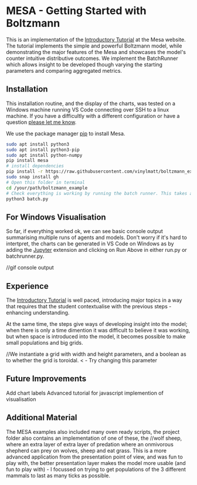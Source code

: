# MESA - Getting Started with Boltzmann 

This is an implementation of the [Introductory Tutorial](https://mesa.readthedocs.io/en/master/tutorials/intro_tutorial.html) at the Mesa website. The tutorial implements the simple and powerful Boltzmann model, while demonstrating the major features of the Mesa and showcases the model's counter intuitive distributive outcomes. We implement the BatchRunner which allows insight to be developed though varying the starting parameters and comparing aggregated metrics. 

## Installation
This installation routine, and the display of the charts, was tested on a Windows machine running VS Code connecting over SSH to a linux machine. If you have a difficultly with a different configuration or have a question [please let me know](mailto:matt.mcgee@ucdconnect.ie).

We use the package manager [pip](https://pip.pypa.io/en/stable/) to install Mesa.

```bash
sudo apt install python3
sudo apt install python3-pip
sudo apt install python-numpy
pip install mesa
# install dependencies
pip install -r https://raw.githubusercontent.com/vinylmatt/boltzmann_example/master/requirements.txt
sudo snap install gh
# Open this folder in terminal
cd /your/path/boltzmann_example
# Check everything is working by running the batch runner. This takes a while.
python3 batch.py


```

## For Windows Visualisation

So far, if everything worked ok, we can see basic console output summarising multiple runs of agents and models. Don't worry if it's hard to intertpret, the charts can be generated in VS Code on Windows as by adding the [Jupyter](https://jupyter.org/) extension and clicking on Run Above in either run.py or  batchrunner.py.


//gif console output

## Experience
The [Introductory Tutorial](https://mesa.readthedocs.io/en/master/tutorials/intro_tutorial.html) is well paced, introducing major topics in a way that requires that the student contextualise with the previous steps - enhancing understanding. 

At the same time, the steps give ways of developing insight into the model; when there is only a time dimention it was difficult to believe it was working, but when space is introduced into the model, it becomes possible to make small populations and big grids.

//We instantiate a grid with width and height parameters, and a boolean as to whether the grid is toroidal. < - Try changing this parameter

## Future Improvements
Add chart labels
Advanced tutorial for javascript implemention of visualisation  

## Additional Material

The MESA examples also included many oven ready scripts, the project folder also contains an implementation of one of these, the //wolf sheep, where an extra layer of extra layer of predation where an onmivorous shepherd can prey on wolves, sheep and eat grass. This is a more advanced application from the presentation point of view, and was fun to play with, the better presentation layer makes the model more usable (and fun to play with) - I focussed on trying to get populations of the 3 different mammals to last as many ticks as possible. 






